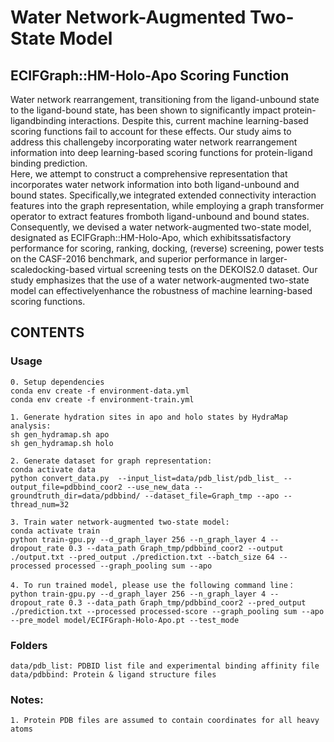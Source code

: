 # Water Network-Augmented Two-State Model
## ECIFGraph::HM-Holo-Apo Scoring Function

Water network rearrangement, transitioning from the ligand-unbound state to the ligand-bound state, has been shown to significantly impact protein-ligandbinding   interactions. Despite this, current machine learning-based scoring functions fail to account for these effects. Our study aims to address this challengeby incorporating water network rearrangement information into deep learning-based scoring functions for protein-ligand binding prediction.<br>
Here, we attempt to construct a comprehensive representation that incorporates water network information into both ligand-unbound and bound states. Specifically,we integrated extended connectivity interaction features into the graph representation, while employing a graph transformer operator to extract features fromboth    ligand-unbound and bound states. Consequently, we devised a water network-augmented two-state model, designated as ECIFGraph::HM-Holo-Apo, which exhibitssatisfactory performance for scoring, ranking, docking, (reverse) screening, power tests on the CASF-2016 benchmark, and superior performance in larger-scaledocking-based virtual screening tests on the DEKOIS2.0 dataset. Our study emphasizes that the use of a water network-augmented two-state model can effectivelyenhance the robustness of machine learning-based scoring functions.



## CONTENTS

### Usage
    0. Setup dependencies
    conda env create -f environment-data.yml
    conda env create -f environment-train.yml
    
    1. Generate hydration sites in apo and holo states by HydraMap analysis:
    sh gen_hydramap.sh apo
    sh gen_hydramap.sh holo
    
    2. Generate dataset for graph representation:
    conda activate data
    python convert_data.py  --input_list=data/pdb_list/pdb_list_ --output_file=pdbbind_coor2 --use_new_data --groundtruth_dir=data/pdbbind/ --dataset_file=Graph_tmp --apo --thread_num=32

    3. Train water network-augmented two-state model:
    conda activate train
    python train-gpu.py --d_graph_layer 256 --n_graph_layer 4 --dropout_rate 0.3 --data_path Graph_tmp/pdbbind_coor2 --output ./output.txt --pred_output ./prediction.txt --batch_size 64 --processed processed --graph_pooling sum --apo

    4. To run trained model, please use the following command line：
    python train-gpu.py --d_graph_layer 256 --n_graph_layer 4 --dropout_rate 0.3 --data_path Graph_tmp/pdbbind_coor2 --pred_output ./prediction.txt --processed processed-score --graph_pooling sum --apo --pre_model model/ECIFGraph-Holo-Apo.pt --test_mode 

   
### Folders
    
    data/pdb_list: PDBID list file and experimental binding affinity file
    data/pdbbind: Protein & ligand structure files
    
### Notes:

    1. Protein PDB files are assumed to contain coordinates for all heavy atoms
    
